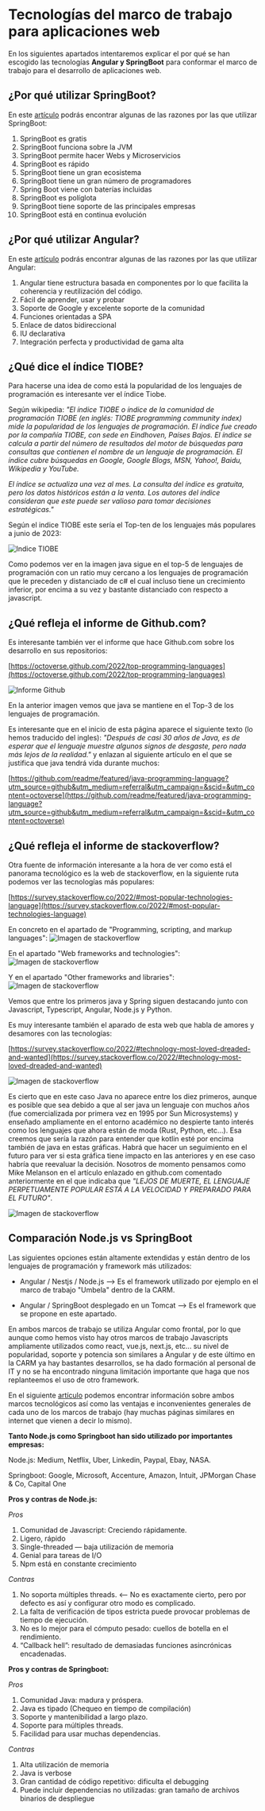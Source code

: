 # Tecnologías del marco de trabajo para aplicaciones web
En los siguientes apartados intentaremos explicar el por qué se han escogido las tecnologías **Angular y SpringBoot** para conformar el marco de trabajo para el desarrollo de aplicaciones web.

## ¿Por qué utilizar SpringBoot?
En este [artículo](https://www.arteco-consulting.com/post/por-que-debes-usar-spring-boot) podrás encontrar algunas de las razones por las que utilizar SpringBoot:
1. SpringBoot es gratis
2. SpringBoot funciona sobre la JVM
3. SpringBoot permite hacer Webs y Microservicios
4. SpringBoot es rápido
5. SpringBoot tiene un gran ecosistema
6. SpringBoot tiene un gran número de programadores
7. Spring Boot viene con baterías incluidas
8. SpringBoot es políglota
9. SpringBoot tiene soporte de las principales empresas
10. SpringBoot está en continua evolución

## ¿Por qué utilizar Angular?
En este  [artículo](https://cynoteck.com/es/blog-post/reasons-to-use-angular-for-your-web-app/) podrás encontrar algunas de las razones por las que utilizar Angular:
1. Angular tiene estructura basada en componentes por lo que facilita la coherencia y reutilización del código.
2. Fácil de aprender, usar y probar
3. Soporte de Google y excelente soporte de la comunidad
4. Funciones orientadas a SPA
5. Enlace de datos bidireccional
6. IU declarativa
7. Integración perfecta y productividad de gama alta

## ¿Qué dice el índice TIOBE?
Para hacerse una idea de como está la popularidad de los lenguajes de programación es interesante ver el índice Tiobe.

Según wikipedia: *"El índice TIOBE o índice de la comunidad de programación TIOBE (en inglés: TIOBE programming community index) mide la popularidad de los lenguajes de programación. El índice fue creado por la compañía TIOBE, con sede en Eindhoven, Países Bajos. El índice se calcula a partir del número de resultados del motor de búsquedas para consultas que contienen el nombre de un lenguaje de programación. El índice cubre búsquedas en Google, Google Blogs, MSN, Yahoo!, Baidu, Wikipedia y YouTube.*

*El índice se actualiza una vez al mes. La consulta del índice es gratuita, pero los datos históricos están a la venta. Los autores del índice consideran que este puede ser valioso para tomar decisiones estratégicas."*

Según el indice TIOBE este sería el Top-ten de los lenguajes más populares a junio de 2023:

![Indice TIOBE](imagenes/tiobe_1.png)

Como podemos ver en la imagen java sigue en el top-5 de lenguajes de programación con un ratio muy cercano a los lenguajes de programación que le preceden y distanciado de c# el cual incluso tiene un crecimiento inferior, por encima a su vez y bastante distanciado con respecto a javascript.

## ¿Qué refleja el informe de Github.com?
Es interesante también ver el informe que hace Github.com sobre los desarrollo en sus repositorios:

[https://octoverse.github.com/2022/top-programming-languages](https://octoverse.github.com/2022/top-programming-languages)

![Informe Github](imagenes/inforgithub_2.png)

En la anterior imagen vemos que java se mantiene en el Top-3 de los lenguajes de programación.

Es interesante que en el inicio de esta página aparece el siguiente texto (lo hemos traducido del ingles): *"Después de casi 30 años de Java, es de esperar que el lenguaje muestre algunos signos de desgaste, pero nada más lejos de la realidad."* y enlazan al siguiente artículo en el que se justifica que java tendrá vida durante muchos:

[https://github.com/readme/featured/java-programming-language?utm_source=github&utm_medium=referral&utm_campaign=&scid=&utm_content=octoverse](https://github.com/readme/featured/java-programming-language?utm_source=github&utm_medium=referral&utm_campaign=&scid=&utm_content=octoverse)

## ¿Qué refleja el informe de stackoverflow?
Otra fuente de información interesante a la hora de ver como está el panorama tecnológico es la web de stackoverflow, en la siguiente ruta podemos ver las tecnologías más populares:

[https://survey.stackoverflow.co/2022/#most-popular-technologies-language](https://survey.stackoverflow.co/2022/#most-popular-technologies-language)

En concreto en el apartado de "Programming, scripting, and markup languages":
![Imagen de stackoverflow](imagenes/stackover_3.png)

En el apartado "Web frameworks and technologies":
![Imagen de stackoverflow](imagenes/stackover_4.png)

Y en el apartado "Other frameworks and libraries":
![Imagen de stackoverflow](imagenes/stackover_5.png)

Vemos que entre los primeros java y Spring siguen destacando junto con Javascript, Typescript, Angular, Node.js y Python.

Es muy interesante también el aparado de esta web que habla de amores y desamores con las tecnologías:

[https://survey.stackoverflow.co/2022/#technology-most-loved-dreaded-and-wanted](https://survey.stackoverflow.co/2022/#technology-most-loved-dreaded-and-wanted)

![Imagen de stackoverflow](imagenes/stackover_6.png)

Es cierto que en este caso Java no aparece entre los diez primeros, aunque es posible que sea debido a que al ser java un lenguaje con muchos años (fue comercializada por primera vez en 1995 por Sun Microsystems) y enseñado ampliamente en el entorno académico no despierte tanto interés como los lenguajes que ahora están de moda (Rust, Python, etc...). Esa creemos que sería la razón para entender que kotlin esté por encima también de java en estas gráficas. Habrá que hacer un seguimiento en el futuro para ver si esta gráfica tiene impacto en las anteriores y en ese caso habría que reevaluar la decisión. Nosotros de momento pensamos como Mike Melanson en el artículo enlazado en github.com comentado anteriormente en el que indicaba que *"LEJOS DE MUERTE, EL LENGUAJE PERPETUAMENTE POPULAR ESTÁ A LA VELOCIDAD Y PREPARADO PARA EL FUTURO"*.

![Imagen de stackoverflow](imagenes/stackover_7.png)

## Comparación Node.js vs SpringBoot
Las siguientes opciones están altamente extendidas y están dentro de los lenguajes de programación y framework más utilizados:

- Angular / Nestjs / Node.js --> Es el framework utilizado por ejemplo en el marco de trabajo "Umbela" dentro de la CARM.

- Angular / SpringBoot desplegado en un Tomcat --> Es el framework que se propone en este apartado.

En ambos marcos de trabajo se utiliza Angular como frontal, por lo que aunque como hemos visto hay otros marcos de trabajo Javascripts ampliamente utilizados como react, vue.js, next.js, etc... su nivel de popularidad, soporte y potencia son similares a Angular y de este último en la CARM ya hay bastantes desarrollos, se ha dado formación al personal de IT y no se ha encontrado ninguna limitación importante que haga que nos replanteemos el uso de otro framework. 

En el siguiente [artículo](https://medium.com/@ktufernando/node-js-vs-spring-boot-cu%C3%A1l-elegir-5a687cd1abae) podemos encontrar información sobre ambos marcos tecnológicos así como las ventajas e inconvenientes generales de cada uno de los marcos de trabajo (hay muchas páginas similares en internet que vienen a decir lo mismo).

**Tanto Node.js como Springboot han sido utilizado por importantes empresas:**

Node.js:  Medium, Netflix, Uber, Linkedin, Paypal, Ebay, NASA.

Springboot: Google, Microsoft, Accenture, Amazon, Intuit, JPMorgan Chase & Co, Capital One

**Pros y contras de Node.js:**

*Pros*

1. Comunidad de Javascript: Creciendo rápidamente.
2. Ligero, rápido
3. Single-threaded — baja utilización de memoria
4. Genial para tareas de I/O
5. Npm está en constante crecimiento

*Contras*

1. No soporta múltiples threads. <-- No es exactamente cierto, pero por defecto es así y configurar otro modo es complicado.
2. La falta de verificación de tipos estricta puede provocar problemas de tiempo de ejecución.
3. No es lo mejor para el cómputo pesado: cuellos de botella en el rendimiento.
4. “Callback hell”: resultado de demasiadas funciones asincrónicas encadenadas.

**Pros y contras de Springboot:**

*Pros*

1. Comunidad Java: madura y próspera.
2. Java es tipado (Chequeo en tiempo de compilación)
3. Soporte y mantenibilidad a largo plazo.
4. Soporte para múltiples threads.
5. Facilidad para usar muchas dependencias.

*Contras*

1. Alta utilización de memoria
2. Java is verbose
3. Gran cantidad de código repetitivo: dificulta el debugging
4. Puede incluir dependencias no utilizadas: gran tamaño de archivos binarios de despliegue



